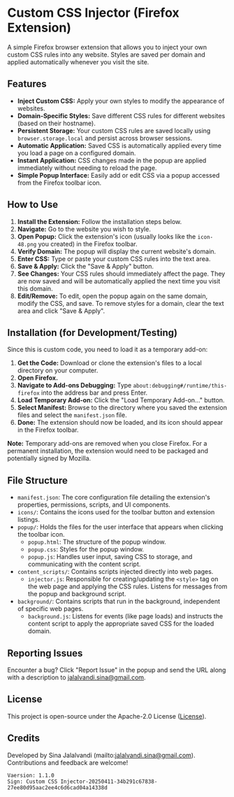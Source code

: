 # Custom CSS Injector (Firefox Extension)

A simple Firefox browser extension that allows you to inject your own custom CSS rules into any website. Styles are saved per domain and applied automatically whenever you visit the site.

## Features

*   **Inject Custom CSS:** Apply your own styles to modify the appearance of websites.
*   **Domain-Specific Styles:** Save different CSS rules for different websites (based on their hostname).
*   **Persistent Storage:** Your custom CSS rules are saved locally using `browser.storage.local` and persist across browser sessions.
*   **Automatic Application:** Saved CSS is automatically applied every time you load a page on a configured domain.
*   **Instant Application:** CSS changes made in the popup are applied immediately without needing to reload the page.
*   **Simple Popup Interface:** Easily add or edit CSS via a popup accessed from the Firefox toolbar icon.

## How to Use

1.  **Install the Extension:** Follow the installation steps below.
2.  **Navigate:** Go to the website you wish to style.
3.  **Open Popup:** Click the extension's icon (usually looks like the `icon-48.png` you created) in the Firefox toolbar.
4.  **Verify Domain:** The popup will display the current website's domain.
5.  **Enter CSS:** Type or paste your custom CSS rules into the text area.
6.  **Save & Apply:** Click the "Save & Apply" button.
7.  **See Changes:** Your CSS rules should immediately affect the page. They are now saved and will be automatically applied the next time you visit this domain.
8.  **Edit/Remove:** To edit, open the popup again on the same domain, modify the CSS, and save. To remove styles for a domain, clear the text area and click "Save & Apply".

## Installation (for Development/Testing)

Since this is custom code, you need to load it as a temporary add-on:

1.  **Get the Code:** Download or clone the extension's files to a local directory on your computer.
2.  **Open Firefox.**
3.  **Navigate to Add-ons Debugging:** Type `about:debugging#/runtime/this-firefox` into the address bar and press Enter.
4.  **Load Temporary Add-on:** Click the "Load Temporary Add-on..." button.
5.  **Select Manifest:** Browse to the directory where you saved the extension files and select the `manifest.json` file.
6.  **Done:** The extension should now be loaded, and its icon should appear in the Firefox toolbar.

**Note:** Temporary add-ons are removed when you close Firefox. For a permanent installation, the extension would need to be packaged and potentially signed by Mozilla.

## File Structure

*   `manifest.json`: The core configuration file detailing the extension's properties, permissions, scripts, and UI components.
*   `icons/`: Contains the icons used for the toolbar button and extension listings.
*   `popup/`: Holds the files for the user interface that appears when clicking the toolbar icon.
    *   `popup.html`: The structure of the popup window.
    *   `popup.css`: Styles for the popup window.
    *   `popup.js`: Handles user input, saving CSS to storage, and communicating with the content script.
*   `content_scripts/`: Contains scripts injected directly into web pages.
    *   `injector.js`: Responsible for creating/updating the `<style>` tag on the web page and applying the CSS rules. Listens for messages from the popup and background script.
*   `background/`: Contains scripts that run in the background, independent of specific web pages.
    *   `background.js`: Listens for events (like page loads) and instructs the content script to apply the appropriate saved CSS for the loaded domain.

## Reporting Issues
Encounter a bug? Click "Report Issue" in the popup and send the URL along with a description to jalalvandi.sina@gmail.com.

## License
This project is open-source under the Apache-2.0  License ([License](LICENSE)).

## Credits
Developed by Sina Jalalvandi (mailto:jalalvandi.sina@gmail.com). Contributions and feedback are welcome!
```
Vaersion: 1.1.0
Sign: Custom CSS Injector-20250411-34b291c67838-27ee80d95aac2ee4c6d6cad04a14338d
```
